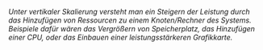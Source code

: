 *Unter vertikaler Skalierung versteht man ein Steigern der Leistung durch das Hinzufügen von Ressourcen zu einem Knoten/Rechner des Systems. Beispiele dafür wären das Vergrößern von Speicherplatz, das Hinzufügen einer CPU, oder das Einbauen einer leistungsstärkeren Grafikkarte.*